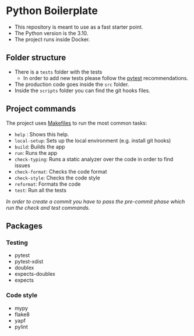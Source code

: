 # Python Boilerplate

- This repository is meant to use as a fast starter point.
- The Python version is the 3.10.
- The project runs inside Docker.

## Folder structure

- There is a `tests` folder with the tests
  - In order to add new tests please follow the [pytest](https://docs.pytest.org/en/7.1.x/getting-started.html) recommendations.
- The production code goes inside the `src` folder.
- Inside the `scripts` folder you can find the git hooks files.

## Project commands

The project uses [Makefiles](https://www.gnu.org/software/make/manual/html_node/Introduction.html) to run the most common tasks:

- `help` : Shows this help.
- `local-setup`: Sets up the local environment (e.g. install git hooks)
- `build`: Builds the app
- `run`: Runs the app
- `check-typing`: Runs a static analyzer over the code in order to find issues
- `check-format`: Checks the code format
- `check-style`: Checks the code style
- `reformat`: Formats the code
- `test`: Run all the tests

_In order to create a commit you have to pass the pre-commit phase which run the check and test commands._

## Packages

### Testing
- pytest
- pytest-xdist
- doublex
- expects-doublex
- expects

### Code style
- mypy
- flake8
- yapf
- pylint
